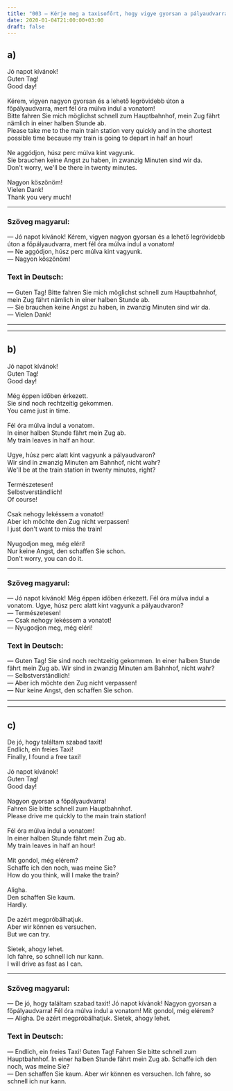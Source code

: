 ```yaml
---
title: "003 — Kérje meg a taxisofőrt, hogy vigye gyorsan a pályaudvarra, mert fél óra múlva indul a vonata!"
date: 2020-01-04T21:00:00+03:00
draft: false
---
```


## a)

<span class="hu">Jó napot kívánok!</span><br />
<span class="de">Guten Tag!</span><br />
<span class="en">Good day!</span><br />
<br />
<span class="hu">Kérem, vigyen nagyon gyorsan és a lehető legrövidebb úton a főpályaudvarra, mert fél óra múlva indul a vonatom!</span><br />
<span class="de">Bitte fahren Sie mich möglichst schnell zum Hauptbahnhof, mein Zug fährt nämlich in einer halben Stunde ab.</span><br />
<span class="en">Please take me to the main train station very quickly and in the shortest possible time because my train is going to depart in half an hour!</span><br />
<br />
<span class="hu">Ne aggódjon, húsz perc múlva kint vagyunk.</span><br />
<span class="de">Sie brauchen keine Angst zu haben, in zwanzig Minuten sind wir da.</span><br />
<span class="en">Don't worry, we'll be there in twenty minutes.</span><br />
<br />
<span class="hu">Nagyon köszönöm!</span><br />
<span class="de">Vielen Dank!</span><br />
<span class="en">Thank you very much!</span><br />

---

<h3 class="hu-big">Szöveg magyarul:</h3>

— Jó napot kívánok! Kérem, vigyen nagyon gyorsan és a lehető legrövidebb úton a főpályaudvarra, mert fél óra múlva indul a vonatom!  
— Ne aggódjon, húsz perc múlva kint vagyunk.  
— Nagyon köszönöm!

<h3 class="de-big">Text in Deutsch:</h3>

— Guten Tag! Bitte fahren Sie mich möglichst schnell zum Hauptbahnhof, mein Zug fährt nämlich in einer halben Stunde ab.  
— Sie brauchen keine Angst zu haben, in zwanzig Minuten sind wir da.  
— Vielen Dank!

---
---

## b)

<span class="hu">Jó napot kívánok!</span><br />
<span class="de">Guten Tag!</span><br />
<span class="en">Good day!</span><br />
<br />
<span class="hu">Még éppen időben érkezett.</span><br />
<span class="de">Sie sind noch rechtzeitig gekommen.</span><br />
<span class="en">You came just in time.</span><br />
<br />
<span class="hu">Fél óra múlva indul a vonatom.</span><br />
<span class="de">In einer halben Stunde fährt mein Zug ab.</span><br />
<span class="en">My train leaves in half an hour.</span><br />
<br />
<span class="hu">Ugye, húsz perc alatt kint vagyunk a pályaudvaron?</span><br />
<span class="de">Wir sind in zwanzig Minuten am Bahnhof, nicht wahr?</span><br />
<span class="en">We'll be at the train station in twenty minutes, right?</span><br />
<br />
<span class="hu">Természetesen!</span><br />
<span class="de">Selbstverständlich!</span><br />
<span class="en">Of course!</span><br />
<br />
<span class="hu">Csak nehogy lekéssem a vonatot!</span><br />
<span class="de">Aber ich möchte den Zug nicht verpassen!</span><br />
<span class="en">I just don't want to miss the train!</span><br />
<br />
<span class="hu">Nyugodjon meg, még eléri!</span><br />
<span class="de">Nur keine Angst, den schaffen Sie schon.</span><br />
<span class="en">Don't worry, you can do it.</span><br />

---

<h3 class="hu-big">Szöveg magyarul:</h3>

— Jó napot kívánok! Még éppen időben érkezett. Fél óra múlva indul a vonatom. Ugye, húsz perc alatt kint vagyunk a pályaudvaron?  
— Természetesen!  
— Csak nehogy lekéssem a vonatot!  
— Nyugodjon meg, még eléri!

<h3 class="de-big">Text in Deutsch:</h3>

— Guten Tag! Sie sind noch rechtzeitig gekommen. In einer halben Stunde fährt mein Zug ab. Wir sind in zwanzig Minuten am Bahnhof, nicht wahr?  
— Selbstverständlich!  
— Aber ich möchte den Zug nicht verpassen!  
— Nur keine Angst, den schaffen Sie schon.

---
---

## c)

<span class="hu">De jó, hogy találtam szabad taxit!</span><br />
<span class="de">Endlich, ein freies Taxi!</span><br />
<span class="en">Finally, I found a free taxi!</span><br />
<br />
<span class="hu">Jó napot kívánok!</span><br />
<span class="de">Guten Tag!</span><br />
<span class="en">Good day!</span><br />
<br />
<span class="hu">Nagyon gyorsan a főpályaudvarra!</span><br />
<span class="de">Fahren Sie bitte schnell zum Hauptbahnhof.</span><br />
<span class="en">Please drive me quickly to the main train station!</span><br />
<br />
<span class="hu">Fél óra múlva indul a vonatom!</span><br />
<span class="de">In einer halben Stunde fährt mein Zug ab.</span><br />
<span class="en">My train leaves in half an hour!</span><br />
<br />
<span class="hu">Mit gondol, még elérem?</span><br />
<span class="de">Schaffe ich den noch, was meine Sie?</span><br />
<span class="en">How do you think, will I make the train?</span><br />
<br />
<span class="hu">Aligha.</span><br />
<span class="de">Den schaffen Sie kaum.</span><br />
<span class="en">Hardly.</span><br />
<br />
<span class="hu">De azért megpróbálhatjuk.</span><br />
<span class="de">Aber wir können es versuchen.</span><br />
<span class="en">But we can try.</span><br />
<br />
<span class="hu">Sietek, ahogy lehet.</span><br />
<span class="de">Ich fahre, so schnell ich nur kann.</span><br />
<span class="en">I will drive as fast as I can.</span><br />

---

<h3 class="hu-big">Szöveg magyarul:</h3>

— De jó, hogy találtam szabad taxit! Jó napot kívánok! Nagyon gyorsan a főpályaudvarra! Fél óra múlva indul a vonatom! Mit gondol, még elérem?  
— Aligha. De azért megpróbálhatjuk. Sietek, ahogy lehet.

<h3 class="de-big">Text in Deutsch:</h3>

— Endlich, ein freies Taxi! Guten Tag! Fahren Sie bitte schnell zum Hauptbahnhof. In einer halben Stunde fährt mein Zug ab. Schaffe ich den noch, was meine Sie?  
— Den schaffen Sie kaum. Aber wir können es versuchen. Ich fahre, so schnell ich nur kann.
